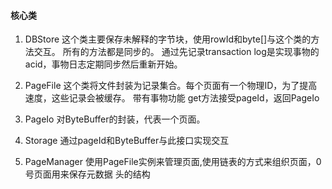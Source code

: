 #### 核心类

1. DBStore
    这个类主要保存未解释的字节块，使用rowId和byte[]与这个类的方法交互。
    所有的方法都是同步的。
    通过先记录transaction log是实现事物的acid，事物日志定期同步然后重新开始。
2. PageFile 
    这个类将文件封装为记录集合。每个页面有一个物理ID，为了提高速度，这些记录会被缓存。
    带有事物功能
    get方法接受pageId，返回PageIo
    
3. PageIo
    对ByteBuffer的封装，代表一个页面。

4. Storage
    通过pageId和ByteBuffer与此接口实现交互
    
5. PageManager
   使用PageFile实例来管理页面,使用链表的方式来组织页面，0号页面用来保存元数据
   头的结构
   